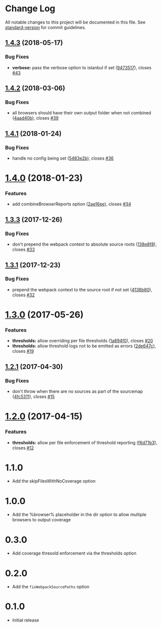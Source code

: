 # Change Log

All notable changes to this project will be documented in this file. See [standard-version](https://github.com/conventional-changelog/standard-version) for commit guidelines.

<a name="1.4.3"></a>
## [1.4.3](https://github.com/mattlewis92/karma-coverage-istanbul-reporter/compare/v1.4.2...v1.4.3) (2018-05-17)


### Bug Fixes

* **verbose:** pass the verbose option to istanbul if set ([9473517](https://github.com/mattlewis92/karma-coverage-istanbul-reporter/commit/9473517)), closes [#43](https://github.com/mattlewis92/karma-coverage-istanbul-reporter/issues/43)



<a name="1.4.2"></a>
## [1.4.2](https://github.com/mattlewis92/karma-coverage-istanbul-reporter/compare/v1.4.1...v1.4.2) (2018-03-06)


### Bug Fixes

* all browsers should have their own output folder when not combined ([4aad40b](https://github.com/mattlewis92/karma-coverage-istanbul-reporter/commit/4aad40b)), closes [#39](https://github.com/mattlewis92/karma-coverage-istanbul-reporter/issues/39)



<a name="1.4.1"></a>
## [1.4.1](https://github.com/mattlewis92/karma-coverage-istanbul-reporter/compare/v1.4.0...v1.4.1) (2018-01-24)


### Bug Fixes

* handle no config being set ([5483e2b](https://github.com/mattlewis92/karma-coverage-istanbul-reporter/commit/5483e2b)), closes [#36](https://github.com/mattlewis92/karma-coverage-istanbul-reporter/issues/36)



<a name="1.4.0"></a>
# [1.4.0](https://github.com/mattlewis92/karma-coverage-istanbul-reporter/compare/v1.3.3...v1.4.0) (2018-01-23)


### Features

* add combineBrowserReports option ([2ae16ee](https://github.com/mattlewis92/karma-coverage-istanbul-reporter/commit/2ae16ee)), closes [#34](https://github.com/mattlewis92/karma-coverage-istanbul-reporter/issues/34)



<a name="1.3.3"></a>
## [1.3.3](https://github.com/mattlewis92/karma-coverage-istanbul-reporter/compare/v1.3.1...v1.3.3) (2017-12-26)


### Bug Fixes

* don't prepend the webpack context to absolute source roots ([138e8f8](https://github.com/mattlewis92/karma-coverage-istanbul-reporter/commit/138e8f8)), closes [#33](https://github.com/mattlewis92/karma-coverage-istanbul-reporter/issues/33)



<a name="1.3.1"></a>
## [1.3.1](https://github.com/mattlewis92/karma-coverage-istanbul-reporter/compare/v1.3.0...v1.3.1) (2017-12-23)


### Bug Fixes

* prepend the webpack context to the source root if not set ([4138b80](https://github.com/mattlewis92/karma-coverage-istanbul-reporter/commit/4138b80)), closes [#32](https://github.com/mattlewis92/karma-coverage-istanbul-reporter/issues/32)



<a name="1.3.0"></a>
# [1.3.0](https://github.com/mattlewis92/karma-coverage-istanbul-reporter/compare/v1.2.1...v1.3.0) (2017-05-26)


### Features

* **thresholds:** allow overriding per file thresholds ([1a894f0](https://github.com/mattlewis92/karma-coverage-istanbul-reporter/commit/1a894f0)), closes [#20](https://github.com/mattlewis92/karma-coverage-istanbul-reporter/issues/20)
* **thresholds:** allow threshold logs not to be emitted as errors ([2de647c](https://github.com/mattlewis92/karma-coverage-istanbul-reporter/commit/2de647c)), closes [#19](https://github.com/mattlewis92/karma-coverage-istanbul-reporter/issues/19)



<a name="1.2.1"></a>
## [1.2.1](https://github.com/mattlewis92/karma-coverage-istanbul-reporter/compare/v1.2.0...v1.2.1) (2017-04-30)


### Bug Fixes

* don't throw when there are no sources as part of the sourcemap ([4fc5311](https://github.com/mattlewis92/karma-coverage-istanbul-reporter/commit/4fc5311)), closes [#15](https://github.com/mattlewis92/karma-coverage-istanbul-reporter/issues/15)



<a name="1.2.0"></a>
# [1.2.0](https://github.com/mattlewis92/karma-coverage-istanbul-reporter/compare/v1.1.0...v1.2.0) (2017-04-15)


### Features

* **thresholds:** allow per file enforcement of threshold reporting ([f6d71b3](https://github.com/mattlewis92/karma-coverage-istanbul-reporter/commit/f6d71b3)), closes [#12](https://github.com/mattlewis92/karma-coverage-istanbul-reporter/issues/12)

# 1.1.0

* Add the skipFilesWithNoCoverage option

# 1.0.0

* Add the %browser% placeholder in the dir option to allow multiple browsers to output coverage

# 0.3.0

* Add coverage thresold enforcement via the thresholds option

# 0.2.0

* Add the `fixWebpackSourcePaths` option

# 0.1.0

* Initial release
